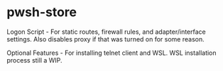 # pwsh-store

Logon Script - For static routes, firewall rules, and adapter/interface settings. Also disables proxy if that was turned on for some reason.

Optional Features - For installing telnet client and WSL. WSL installation process still a WIP.
